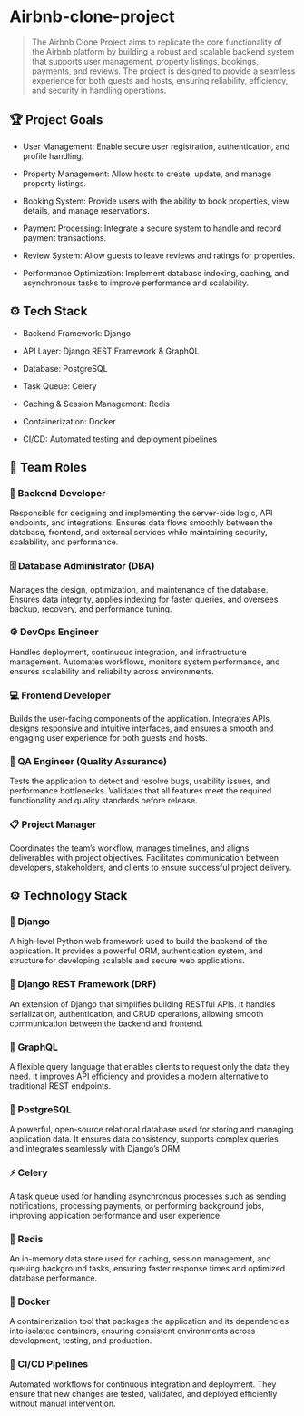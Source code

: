 # Airbnb-clone-project

> The Airbnb Clone Project aims to replicate the core functionality of the Airbnb platform by building a robust and scalable backend system that supports user management, property listings, bookings, payments, and reviews. The project is designed to provide a seamless experience for both guests and hosts, ensuring reliability, efficiency, and security in handling operations.

## 🏆 Project Goals

- User Management: Enable secure user registration, authentication, and profile handling.

- Property Management: Allow hosts to create, update, and manage property listings.

- Booking System: Provide users with the ability to book properties, view details, and manage reservations.

- Payment Processing: Integrate a secure system to handle and record payment transactions.

- Review System: Allow guests to leave reviews and ratings for properties.

- Performance Optimization: Implement database indexing, caching, and asynchronous tasks to improve performance and scalability.

## ⚙️ Tech Stack

- Backend Framework: Django

- API Layer: Django REST Framework & GraphQL

- Database: PostgreSQL

- Task Queue: Celery

- Caching & Session Management: Redis

- Containerization: Docker

- CI/CD: Automated testing and deployment pipelines

## 👥 Team Roles

### 🧩 Backend Developer
Responsible for designing and implementing the server-side logic, API endpoints, and integrations. Ensures data flows smoothly between the database, frontend, and external services while maintaining security, scalability, and performance.

### 🗄️ Database Administrator (DBA)
Manages the design, optimization, and maintenance of the database. Ensures data integrity, applies indexing for faster queries, and oversees backup, recovery, and performance tuning.

### ⚙️ DevOps Engineer
Handles deployment, continuous integration, and infrastructure management. Automates workflows, monitors system performance, and ensures scalability and reliability across environments.

### 💻 Frontend Developer
Builds the user-facing components of the application. Integrates APIs, designs responsive and intuitive interfaces, and ensures a smooth and engaging user experience for both guests and hosts.

### 🧪 QA Engineer (Quality Assurance)
Tests the application to detect and resolve bugs, usability issues, and performance bottlenecks. Validates that all features meet the required functionality and quality standards before release.

### 📋 Project Manager
Coordinates the team’s workflow, manages timelines, and aligns deliverables with project objectives. Facilitates communication between developers, stakeholders, and clients to ensure successful project delivery.


## ⚙️ Technology Stack

### 🐍 Django
A high-level Python web framework used to build the backend of the application. It provides a powerful ORM, authentication system, and structure for developing scalable and secure web applications.

### 🔗 Django REST Framework (DRF)
An extension of Django that simplifies building RESTful APIs. It handles serialization, authentication, and CRUD operations, allowing smooth communication between the backend and frontend.

### 🧩 GraphQL
A flexible query language that enables clients to request only the data they need. It improves API efficiency and provides a modern alternative to traditional REST endpoints.

### 🐘 PostgreSQL
A powerful, open-source relational database used for storing and managing application data. It ensures data consistency, supports complex queries, and integrates seamlessly with Django’s ORM.

### ⚡ Celery
A task queue used for handling asynchronous processes such as sending notifications, processing payments, or performing background jobs, improving application performance and user experience.

### 🧠 Redis
An in-memory data store used for caching, session management, and queuing background tasks, ensuring faster response times and optimized database performance.

### 🐳 Docker
A containerization tool that packages the application and its dependencies into isolated containers, ensuring consistent environments across development, testing, and production.

### 🔄 CI/CD Pipelines
Automated workflows for continuous integration and deployment. They ensure that new changes are tested, validated, and deployed efficiently without manual intervention.


